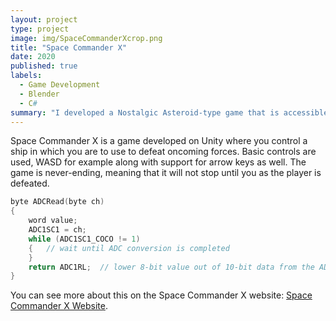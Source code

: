 ```yaml
---
layout: project
type: project
image: img/SpaceCommanderXcrop.png
title: "Space Commander X"
date: 2020
published: true
labels:
  - Game Development
  - Blender
  - C#
summary: "I developed a Nostalgic Asteroid-type game that is accessible on the site."
---
```



Space Commander X is a game developed on Unity where you control a ship in which you are to use to defeat oncoming forces. 
Basic controls are used, WASD for example along with support for arrow keys as well.
The game is never-ending, meaning that it will not stop until you as the player is defeated.
```cpp
byte ADCRead(byte ch)
{
    word value;
    ADC1SC1 = ch;
    while (ADC1SC1_COCO != 1)
    {   // wait until ADC conversion is completed   
    }
    return ADC1RL;  // lower 8-bit value out of 10-bit data from the ADC
}
```

You can see more about this on the Space Commander X website: [Space Commander X Website](https://nostalgialabs.weebly.com/).
